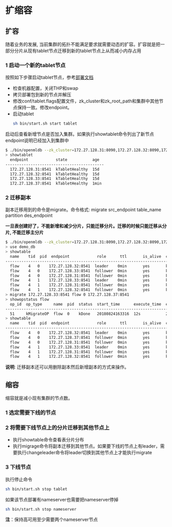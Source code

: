 # 扩缩容

## 扩容

随着业务的发展, 当前集群的拓扑不能满足要求就需要动态的扩容。扩容就是把一部分分片从现有tablet节点迁移到新的tablet节点上从而减小内存占用

### 1 启动一个新的tablet节点
按照如下步骤启动tablet节点，参考[部署文档](../deploy/install_deploy.md)
- 检查机器配置，关闭THP和swap
- 拷贝部署包到新的节点并解压
- 修改conf/tablet.flags配置文件，zk_cluster和zk_root_path和集群中其他节点保持一致。修改endpoint。
- 启动tablet
    ```bash
    sh bin/start.sh start tablet
    ```
启动后查看新增节点是否加入集群。如果执行showtablet命令列出了新节点endpoint说明已经加入到集群中

```bash
$ ./bin/openmldb --zk_cluster=172.27.128.31:8090,172.27.128.32:8090,172.27.128.33:8090 --zk_root_path=/openmldb_cluster --role=ns_client
> showtablet
  endpoint            state           age
-------------------------------------------
  172.27.128.31:8541  kTabletHealthy  15d
  172.27.128.32:8541  kTabletHealthy  15d
  172.27.128.33:8541  kTabletHealthy  15d
  172.27.128.37:8541  kTabletHealthy  1min
```

### 2 迁移副本

副本迁移用到的命令是migrate。命令格式: migrate src\_endpoint table\_name partition des\_endpoint  

**一旦表创建好了，不能新增和减少分片，只能迁移分片。迁移的时候只能迁移从分片, 不能迁移主分片**

```bash
$ ./bin/openmldb --zk_cluster=172.27.128.31:8090,172.27.128.32:8090,172.27.128.33:8090 --zk_root_path=/openmldb_cluster --role=ns_client
> use demo_db
> showtable
  name    tid  pid  endpoint            role      ttl       is_alive  compress_type  offset   record_cnt  memused
----------------------------------------------------------------------------------------------------------------------
  flow    4   0    172.27.128.32:8541  leader    0min       yes       kNoCompress    0        0           0.000
  flow    4   0    172.27.128.33:8541  follower  0min       yes       kNoCompress    0        0           0.000
  flow    4   0    172.27.128.31:8541  follower  0min       yes       kNoCompress    0        0           0.000
  flow    4   1    172.27.128.33:8541  leader    0min       yes       kNoCompress    0        0           0.000
  flow    4   1    172.27.128.31:8541  follower  0min       yes       kNoCompress    0        0           0.000
  flow    4   1    172.27.128.32:8541  follower  0min       yes       kNoCompress    0        0           0.000
> migrate 172.27.128.33:8541 flow 0 172.27.128.37:8541
> showopstatus flow
  op_id  op_type     name  pid  status  start_time      execute_time  end_time        cur_task
------------------------------------------------------------------------------------------------
  51     kMigrateOP  flow  0    kDone   20180824163316  12s           20180824163328  -
> showtable
  name    tid  pid  endpoint            role      ttl       is_alive  compress_type  offset   record_cnt  memused
----------------------------------------------------------------------------------------------------------------------
  flow    4   0    172.27.128.32:8541  leader    0min       yes       kNoCompress    0        0           0.000
  flow    4   0    172.27.128.37:8541  follower  0min       yes       kNoCompress    0        0           0.000
  flow    4   0    172.27.128.31:8541  follower  0min       yes       kNoCompress    0        0           0.000
  flow    4   1    172.27.128.33:8541  leader    0min       yes       kNoCompress    0        0           0.000
  flow    4   1    172.27.128.31:8541  follower  0min       yes       kNoCompress    0        0           0.000
  flow    4   1    172.27.128.32:8541  follower  0min       yes       kNoCompress    0        0           0.000
```
**说明**: 迁移副本还可以用删除副本然后新增副本的方式来操作。

## 缩容

缩容就是减小现有集群的节点数。

### 1 选定需要下线的节点
### 2 将需要下线节点上的分片迁移到其他节点上
* 执行showtable命令查看表分片分布
* 执行migrage命令将副本迁移到其他节点。如果要下线的节点上有leader，需要执行changeleader命令将leader切换到其他节点上才能执行migrate
### 3 下线节点
执行停止命令
```bash
sh bin/start.sh stop tablet
```
如果该节点部署有nameserver也需要把nameserver停掉
```bash
sh bin/start.sh stop nameserver
```
**注**：保持高可用至少需要两个nameserver节点
